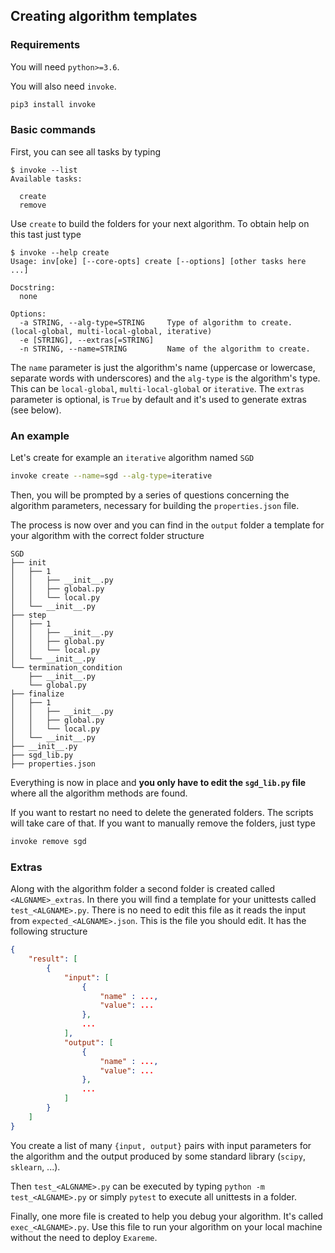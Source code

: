## Creating algorithm templates

### Requirements
You will need `python>=3.6`.

You will also need `invoke`.
```bash
pip3 install invoke
```
### Basic commands
First, you can see all tasks by typing
```console
$ invoke --list
Available tasks:

  create
  remove

```

Use `create` to build the folders for your next algorithm.
To obtain help on this tast just type
```console
$ invoke --help create
Usage: inv[oke] [--core-opts] create [--options] [other tasks here ...]

Docstring:
  none

Options:
  -a STRING, --alg-type=STRING     Type of algorithm to create. (local-global, multi-local-global, iterative)
  -e [STRING], --extras[=STRING]
  -n STRING, --name=STRING         Name of the algorithm to create.

```

The `name` parameter is just the algorithm's name (uppercase or lowercase, separate words with underscores) and
the `alg-type` is the algorithm's type. This can be `local-global`, `multi-local-global` or
`iterative`. The `extras` parameter is optional, is `True` by default and it's used to generate extras (see below).

### An example

Let's create for example an `iterative` algorithm named `SGD`
```bash
invoke create --name=sgd --alg-type=iterative
```
Then, you will be prompted by a series of questions concerning the algorithm parameters, 
necessary for building the `properties.json` file.

The process is now over and you can find in the `output` folder a template for your
algorithm with the correct folder structure
```console
SGD
├── init
│   ├── 1
│   │   ├── __init__.py
│   │   ├── global.py
│   │   └── local.py
│   └── __init__.py
├── step
│   ├── 1
│   │   ├── __init__.py
│   │   ├── global.py
│   │   └── local.py
│   └── __init__.py
└── termination_condition
    ├── __init__.py
    └── global.py
├── finalize
│   ├── 1
│   │   ├── __init__.py
│   │   ├── global.py
│   │   └── local.py
│   └── __init__.py
├── __init__.py
├── sgd_lib.py
├── properties.json
```
Everything is now in place and **you only have to edit the `sgd_lib.py` file** where 
all the algorithm methods are found.

If you want to restart no need to delete the generated folders. The scripts will 
take care of that.
If you want to manually remove the folders, just type
```bash
invoke remove sgd
```

### Extras
Along with the algorithm folder a second folder is created called `<ALGNAME>_extras`.
In there you will find a template for your unittests called `test_<ALGNAME>.py`. There is
no need to edit this file as it reads the input from `expected_<ALGNAME>.json`. This is the 
file you should edit. It has the following structure
```json
{
    "result": [
        {
            "input": [
                {
                    "name" : ...,
                    "value": ...    
                },
                ...
            ],
            "output": [
                {
                    "name" : ...,
                    "value": ...    
                },
                ...
            ]
        }
    ]
}
```
You create a list of many `{input, output}` pairs with input parameters for the algorithm 
and the output produced by some standard library (`scipy`, `sklearn`, ...). 

Then `test_<ALGNAME>.py` can be executed by typing `python -m test_<ALGNAME>.py` or
simply `pytest` to execute all unittests in a folder.

Finally, one more file is created to help you debug your algorithm. 
It's called `exec_<ALGNAME>.py`. Use this file to run your algorithm
on your local machine without the need to deploy `Exareme`. 

